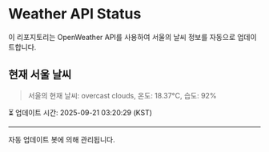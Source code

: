 
# Weather API Status

이 리포지토리는 OpenWeather API를 사용하여 서울의 날씨 정보를 자동으로 업데이트합니다.

## 현재 서울 날씨
> 서울의 현재 날씨: overcast clouds, 온도: 18.37°C, 습도: 92%

⏳ 업데이트 시간: 2025-09-21 03:20:29 (KST)

---
자동 업데이트 봇에 의해 관리됩니다.
